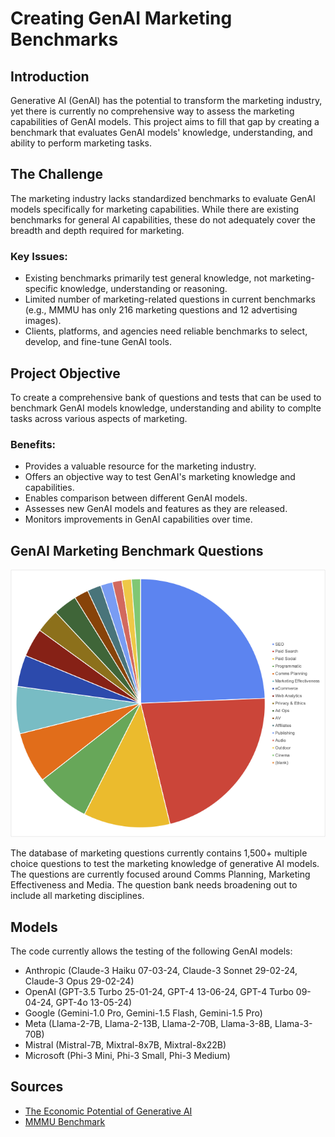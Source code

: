 # Creating GenAI Marketing Benchmarks

## Introduction

Generative AI (GenAI) has the potential to transform the marketing industry, yet there is currently no comprehensive way to assess the marketing capabilities of GenAI models. This project aims to fill that gap by creating a benchmark that evaluates GenAI models' knowledge, understanding, and ability to perform marketing tasks.

## The Challenge

The marketing industry lacks standardized benchmarks to evaluate GenAI models specifically for marketing capabilities. While there are existing benchmarks for general AI capabilities, these do not adequately cover the breadth and depth required for marketing.

### Key Issues:
- Existing benchmarks primarily test general knowledge, not marketing-specific knowledge, understanding or reasoning.
- Limited number of marketing-related questions in current benchmarks (e.g., MMMU has only 216 marketing questions and 12 advertising images).
- Clients, platforms, and agencies need reliable benchmarks to select, develop, and fine-tune GenAI tools.

## Project Objective

To create a comprehensive bank of questions and tests that can be used to benchmark GenAI models knowledge, understanding and ability to complte tasks across various aspects of marketing.

### Benefits:
- Provides a valuable resource for the marketing industry.
- Offers an objective way to test GenAI's marketing knowledge and capabilities.
- Enables comparison between different GenAI models.
- Assesses new GenAI models and features as they are released.
- Monitors improvements in GenAI capabilities over time.

##  GenAI Marketing Benchmark Questions
![GenAI Marketing Benchmark Questions](https://github.com/seanbetts/genai-marketing-benchmarks/blob/main/Images/Questions%20_June_2024.png)

The database of marketing questions currently contains 1,500+ multiple choice questions to test the marketing knowledge of generative AI models. The questions are currently focused around Comms Planning, Marketing Effectiveness and Media. The question bank needs broadening out to include all marketing disciplines.

## Models
The code currently allows the testing of the following GenAI models:
- Anthropic (Claude-3 Haiku 07-03-24, Claude-3 Sonnet 29-02-24, Claude-3 Opus 29-02-24)
- OpenAI (GPT-3.5 Turbo 25-01-24, GPT-4 13-06-24, GPT-4 Turbo 09-04-24, GPT-4o 13-05-24)
- Google (Gemini-1.0 Pro, Gemini-1.5 Flash, Gemini-1.5 Pro)
- Meta (Llama-2-7B, Llama-2-13B, Llama-2-70B, Llama-3-8B, Llama-3-70B)
- Mistral (Mistral-7B, Mixtral-8x7B, Mixtral-8x22B)
- Microsoft (Phi-3 Mini, Phi-3 Small, Phi-3 Medium)

## Sources

- [The Economic Potential of Generative AI](https://www.mckinsey.com/capabilities/mckinsey-digital/our-insights/the-economic-potential-of-generative-AI-the-next-productivity-frontier#/)
- [MMMU Benchmark](https://mmmu-benchmark.github.io)
